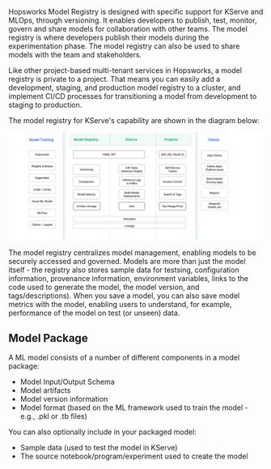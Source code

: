 Hopsworks Model Registry is designed with specific support for KServe and MLOps, through versioning. It enables developers to publish, test, monitor, govern and share models for collaboration with other teams. The model registry is where developers publish their models during the experimentation phase. The model registry can also be used to share models with the team and stakeholders.

Like other project-based multi-tenant services in Hopsworks, a model registry is private to a project. That means you can easily add a development, staging, and production model registry to a cluster, and implement CI/CD processes for transitioning a model from development to staging to production.

The model registry for KServe's capability are shown in the diagram below:

<img src="/assets/images/concepts/mlops/model-registry.svg">

The model registry centralizes model management, enabling models to be securely accessed and governed. Models are more than just the model itself - the registry also stores sample data for testsing, configuration information, provenance information, environment variables, links to the code used to generate the model, the model version, and tags/descriptions). When you save a model, you can also save model metrics with the model, enabling users to understand, for example, performance of the model on test (or unseen) data.

## Model Package
A ML model consists of a number of different components in a model package:
 - Model Input/Output Schema
 - Model artifacts
 - Model version information
 - Model format (based on the ML framework used to train the model - e.g., .pkl or .tb files)

You can also optionally include in your packaged model:
 - Sample data (used to test the model  in KServe)
 - The source notebook/program/experiment used to create the model


